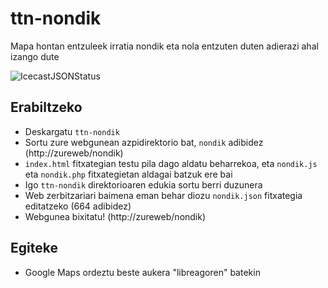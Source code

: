 # ttn-nondik
Mapa hontan entzuleek irratia nondik eta nola entzuten duten adierazi ahal izango dute

![IcecastJSONStatus](http://i.imgur.com/Yy0mC8s.png)

## Erabiltzeko
* Deskargatu `ttn-nondik` 
* Sortu zure webgunean azpidirektorio bat, `nondik` adibidez (http://zureweb/nondik)
* `index.html` fitxategian testu pila dago aldatu beharrekoa, eta `nondik.js` eta `nondik.php` fitxategietan aldagai batzuk ere bai
* Igo `ttn-nondik` direktorioaren edukia sortu berri duzunera
* Web zerbitzariari baimena eman behar diozu `nondik.json` fitxategia editatzeko (664 adibidez)
* Webgunea bixitatu! (http://zureweb/nondik)

## Egiteke
* Google Maps ordeztu beste aukera "libreagoren" batekin
